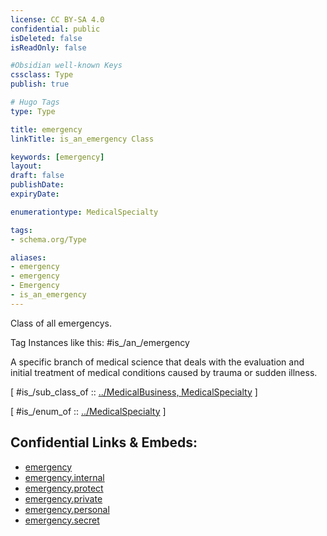 ```yaml
---
license: CC BY-SA 4.0
confidential: public
isDeleted: false
isReadOnly: false

#Obsidian well-known Keys
cssclass: Type
publish: true

# Hugo Tags
type: Type

title: emergency
linkTitle: is_an_emergency Class

keywords: [emergency]
layout: 
draft: false
publishDate:
expiryDate: 

enumerationtype: MedicalSpecialty

tags:
- schema.org/Type

aliases:
- emergency
- emergency
- Emergency
- is_an_emergency
---
```


Class of all emergencys.

Tag Instances like this: 
#is_/an_/emergency

A specific branch of medical science that deals with the evaluation and initial treatment of medical conditions caused by trauma or sudden illness.

[ #is_/sub_class_of :: [../MedicalBusiness, MedicalSpecialty](../MedicalBusiness,%20MedicalSpecialty) ]

[ #is_/enum_of :: [../MedicalSpecialty](../MedicalSpecialty) ]



## Confidential Links & Embeds: 
- [emergency](../../../../../../../_public/schema.org/Type/is_a_/organization/local_business/medical_business/emergency.md) 
- [emergency.internal](../../../../../../../_internal/schema.org/Type/is_a_/organization/local_business/medical_business/emergency.internal.md) 
- [emergency.protect](../../../../../../../_protect/schema.org/Type/is_a_/organization/local_business/medical_business/emergency.protect.md) 
- [emergency.private](../../../../../../../_private/schema.org/Type/is_a_/organization/local_business/medical_business/emergency.private.md) 
- [emergency.personal](../../../../../../../_personal/schema.org/Type/is_a_/organization/local_business/medical_business/emergency.personal.md) 
- [emergency.secret](../../../../../../../_secret/schema.org/Type/is_a_/organization/local_business/medical_business/emergency.secret.md) 
